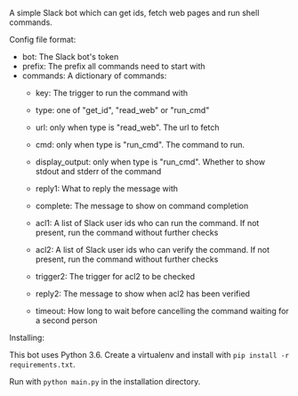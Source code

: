 A simple Slack bot which can get ids, fetch web pages and run shell commands.

Config file format:
 - bot: The Slack bot's token
 - prefix: The prefix all commands need to start with
 - commands: A dictionary of commands:
   - key: The trigger to run the command with
   - type: one of "get_id", "read_web" or "run_cmd"
   - url: only when type is "read_web". The url to fetch
   - cmd: only when type is "run_cmd". The command to run.
   - display_output: only when type is "run_cmd". Whether to show stdout and stderr of the command

   - reply1: What to reply the message with
   - complete: The message to show on command completion
   - acl1: A list of Slack user ids who can run the command. If not present, run the command without further checks
   - acl2: A list of Slack user ids who can verify the command. If not present, run the command without further checks
   - trigger2: The trigger for acl2 to be checked
   - reply2: The message to show when acl2 has been verified
   - timeout: How long to wait before cancelling the command waiting for a second person


Installing:

This bot uses Python 3.6.
Create a virtualenv and install with `pip install -r requirements.txt`.

Run with `python main.py` in the installation directory.